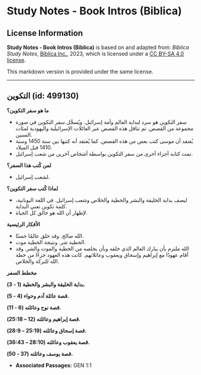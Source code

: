 # Study Notes - Book Intros (Biblica)

## License Information

**Study Notes - Book Intros (Biblica)** is based on and adapted from: _Biblica Study Notes_, [Biblica Inc.](https://www.biblica.com/), 2023, which is licensed under a [CC BY-SA 4.0 license](https://creativecommons.org/licenses/by-sa/4.0/legalcode.en).

This markdown version is provided under the same license.



--------------------------------

## التكوين (id: 499130)

**ما هو سفر التكوين؟**

* سفر التكوين هو سرد لبداية العالم وأمة إسرائيل. ويُسجَّل سفر التكوين في صورة مجموعة من القصص. تم تناقل هذه القصص عبر العائلات الإسرائيلية واليهودية لمئات السنين.
* يُعتقد أن موسى كتب بعض من هذه القصص. كما يُعتقد أنه كتبها بين سنة 1450 وسنة 1410 قبل الميلاد.
* تمت كتابة أجزاء أخرى من سفر التكوين بواسطة أشخاص آخرين من شعب إسرائيل.

**لمن كُتب هذا السفر؟**

* لشعب إسرائيل.

**لماذا كُتب سفر التكوين؟**

* ليصف بداية الخليقة والبشر والخطية والخلاص وشعب إسرائيل. في اللغة اليونانية، كلمة تكوين تعني البداية.
* لإظهار أن الله هو خالق كل الحياة.

**الأفكار الرئيسية**

* الله صالح. وقد خلق عالمًا حسنًا.
* الخطية شر. ونتيجة الخطية موت.
* الله ملتزم بأن يبارك العالم الذي خلقه وبأن يخلصه من الخطية والموت والشر. وقد أقام عهودًا مع إبراهيم وإسحاق ويعقوب وعائلاتهم. كانت هذه العهود جزءًا من خطة الله للبركة والخلاص.

**مخطط السفر**

**بداية الخليقة والبشر والخطية (1 \- 3\).**

**قصة عائلة آدم وحواء (4 \- 5\).**

**قصة نوح وعائلته (6 \- 11\).**

**قصة إبراهيم وعائلته (12 – 25:18\).**

**قصة إسحاق وعائلته (25:19 – 28:9\).**

**قصة يعقوب وعائلته (28:10 – 36:43\).**

**قصة يوسف وعائلته (37 \- 50\).**

* **Associated Passages:** GEN 1:1

